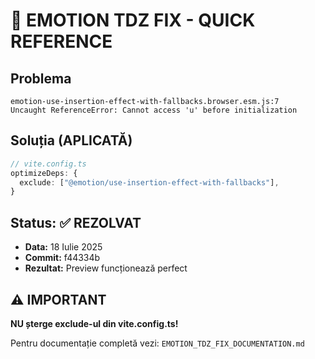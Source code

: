 # 🚨 EMOTION TDZ FIX - QUICK REFERENCE

## Problema
```
emotion-use-insertion-effect-with-fallbacks.browser.esm.js:7 
Uncaught ReferenceError: Cannot access 'u' before initialization
```

## Soluția (APLICATĂ)
```typescript
// vite.config.ts
optimizeDeps: {
  exclude: ["@emotion/use-insertion-effect-with-fallbacks"],
}
```

## Status: ✅ REZOLVAT
- **Data:** 18 Iulie 2025
- **Commit:** f44334b
- **Rezultat:** Preview funcționează perfect

## ⚠️ IMPORTANT
**NU șterge exclude-ul din vite.config.ts!**

Pentru documentație completă vezi: `EMOTION_TDZ_FIX_DOCUMENTATION.md`
